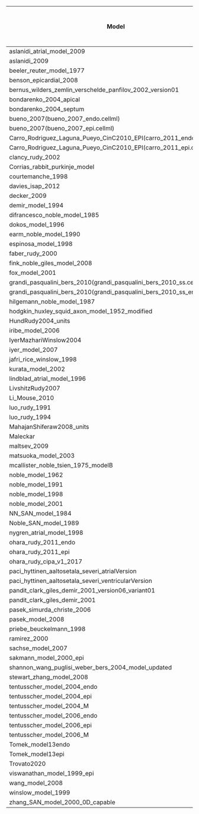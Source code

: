 |Model 	                                                                |Piecewises|Piecewises with manual fixes|Extra piecewises after manual fixes|Singularities detected|Singularities detected after manual fixes|Reducation with manual fixes|Extra piecewises == Singularities reduction|
|---                                                                    |---|---|---|---|---|---|---|
|aslanidi_atrial_model_2009                                             |6  |6  |0  |5  |5  |0  |True|
|aslanidi_2009                                                          |4  |4  |0  |7  |7  |0  |True|
|beeler_reuter_model_1977                                               |0  |2  |2  |2  |0  |2  |True|
|benson_epicardial_2008                                                 |7  |7  |0  |7  |7  |0  |True|
|bernus_wilders_zemlin_verschelde_panfilov_2002_version01               |0  |0  |0  |1  |1  |0  |True|
|bondarenko_2004_apical                                                 |0  |0  |0  |1  |1  |0  |True|
|bondarenko_2004_septum                                                 |0  |0  |0  |1  |1  |0  |True|
|bueno_2007(bueno_2007_endo.cellml)                                     |5  |5  |0  |0  |0  |0  |True|
|bueno_2007(bueno_2007_epi.cellml)                                      |5  |5  |0  |0  |0  |0  |True|
|Carro_Rodriguez_Laguna_Pueyo_CinC2010_EPI(carro_2011_endo.cellml)      |4  |4  |0  |5  |5  |0  |True|
|Carro_Rodriguez_Laguna_Pueyo_CinC2010_EPI(carro_2011_epi.cellml)       |4  |4  |0  |5  |5  |0  |True|
|clancy_rudy_2002                                                       |9  |10 |1  |6  |5  |1  |True|
|Corrias_rabbit_purkinje_model                                          |0  |3  |3  |3  |0  |3  |True|
|courtemanche_1998                                                      |4  |11 |7  |7  |0  |7  |True|
|davies_isap_2012                                                       |5  |12 |7  |6  |0  |6  |False|
|decker_2009                                                            |4  |12 |8  |7  |0  |7  |False|
|demir_model_1994                                                       |0  |0  |0  |5  |5  |0  |True|
|difrancesco_noble_model_1985                                           |0  |5  |5  |10 |5  |5  |True|
|dokos_model_1996                                                       |0  |0  |0  |3  |3  |0  |True|
|earm_noble_model_1990                                                  |4  |4  |0  |3  |3  |0  |True|
|espinosa_model_1998                                                    |1  |7  |6  |9  |3  |6  |True|
|faber_rudy_2000                                                        |12 |14 |2  |10 |8  |2  |True|
|fink_noble_giles_model_2008                                            |4  |4  |0  |1  |1  |0  |True|
|fox_model_2001                                                         |0  |0  |0  |4  |4  |0  |True|
|grandi_pasqualini_bers_2010(grandi_pasqualini_bers_2010_ss.cellml)     |6  |6  |0  |6  |6  |0  |True|
|grandi_pasqualini_bers_2010(grandi_pasqualini_bers_2010_ss_endo.cellml)|6  |6  |0  |6  |6  |0  |True|
|hilgemann_noble_model_1987                                             |0  |4  |4  |7  |3  |4  |True|
|hodgkin_huxley_squid_axon_model_1952_modified                          |0  |2  |2  |2  |0  |2  |True|
|HundRudy2004_units                                                     |7  |7  |0  |7  |7  |0  |True|
|iribe_model_2006                                                       |1  |5  |4  |7  |3  |4  |True|
|IyerMazhariWinslow2004                                                 |1  |1  |0  |4  |4  |0  |True|
|iyer_model_2007                                                        |7  |7  |0  |4  |4  |0  |True|
|jafri_rice_winslow_1998                                                |4  |4  |0  |5  |5  |0  |True|
|kurata_model_2002                                                      |0  |0  |0  |2  |2  |0  |True|
|lindblad_atrial_model_1996                                             |0  |0  |0  |5  |5  |0  |True|
|LivshitzRudy2007                                                       |0  |0  |0  |7  |7  |0  |True|
|Li_Mouse_2010                                                          |2  |3  |1  |2  |1  |1  |True|
|luo_rudy_1991                                                          |5  |7  |2  |2  |0  |2  |True|
|luo_rudy_1994                                                          |5  |5  |0  |7  |7  |0  |True|
|MahajanShiferaw2008_units                                              |5  |10 |5  |5  |0  |5  |True|
|Maleckar                                                               |0  |0  |0  |1  |1  |0  |True|
|maltsev_2009                                                           |0  |2  |2  |2  |0  |2  |True|
|matsuoka_model_2003                                                    |0  |4  |4  |4  |0  |4  |True|
|mcallister_noble_tsien_1975_modelB                                     |0  |0  |0  |5  |5  |0  |True|
|noble_model_1962                                                       |0  |0  |0  |3  |3  |0  |True|
|noble_model_1991                                                       |0  |4  |4  |7  |3  |4  |True|
|noble_model_1998                                                       |1  |5  |4  |7  |3  |4  |True|
|noble_model_2001                                                       |1  |5  |4  |10 |6  |4  |True|
|NN_SAN_model_1984                                                      |0  |7  |7  |11 |4  |7  |True|
|Noble_SAN_model_1989                                                   |0  |4  |4  |8  |4  |4  |True|
|nygren_atrial_model_1998                                               |0  |0  |0  |1  |1  |0  |True|
|ohara_rudy_2011_endo                                                   |16 |16 |0  |5  |5  |0  |True|
|ohara_rudy_2011_epi                                                    |16 |16 |0  |5  |5  |0  |True|
|ohara_rudy_cipa_v1_2017                                                |16 |21 |5  |5  |0  |5  |True|
|paci_hyttinen_aaltosetala_severi_atrialVersion                         |9  |9  |0  |1  |1  |0  |True|
|paci_hyttinen_aaltosetala_severi_ventricularVersion                    |12 |12 |0  |1  |1  |0  |True|
|pandit_clark_giles_demir_2001_version06_variant01                      |2  |2  |0  |1  |1  |0  |True|
|pandit_clark_giles_demir_2001                                          |2  |2  |0  |1  |1  |0  |True|
|pasek_simurda_christe_2006                                             |0  |0  |0  |3  |3  |0  |True|
|pasek_model_2008                                                       |0  |0  |0  |6  |6  |0  |True|
|priebe_beuckelmann_1998                                                |17 |17 |0  |1  |0  |1  |False|
|ramirez_2000                                                           |4  |4  |0  |6  |6  |0  |True|
|sachse_model_2007                                                      |0  |0  |0  |1  |1  |0  |True|
|sakmann_model_2000_epi                                                 |1  |5  |4  |9  |5  |4  |True|
|shannon_wang_puglisi_weber_bers_2004_model_updated                     |4  |4  |0  |9  |9  |0  |True|
|stewart_zhang_model_2008                                               |4  |4  |0  |1  |1  |0  |True|
|tentusscher_model_2004_endo                                            |7  |7  |0  |1  |1  |0  |True|
|tentusscher_model_2004_epi                                             |7  |8  |1  |1  |0  |1  |True|
|tentusscher_model_2004_M                                               |7  |7  |0  |1  |1  |0  |True|
|tentusscher_model_2006_endo                                            |4  |5  |1  |1  |0  |1  |True|
|tentusscher_model_2006_epi                                             |4  |5  |1  |1  |0  |1  |True|
|tentusscher_model_2006_M                                               |4  |5  |1  |1  |0  |1  |True|
|Tomek_model13endo                                                      |21 |21 |0  |8  |8  |0  |True|
|Tomek_model13epi                                                       |21 |21 |0  |8  |8  |0  |True|
|Trovato2020                                                            |2  |2  |0  |5  |5  |0  |True|
|viswanathan_model_1999_epi                                             |13 |15 |2  |8  |6  |2  |True|
|wang_model_2008                                                        |4  |4  |0  |3  |3  |0  |True|
|winslow_model_1999                                                     |5  |6  |1  |4  |3  |1  |True|
|zhang_SAN_model_2000_0D_capable                                        |0  |0  |0  |3  |3  |0  |True|
